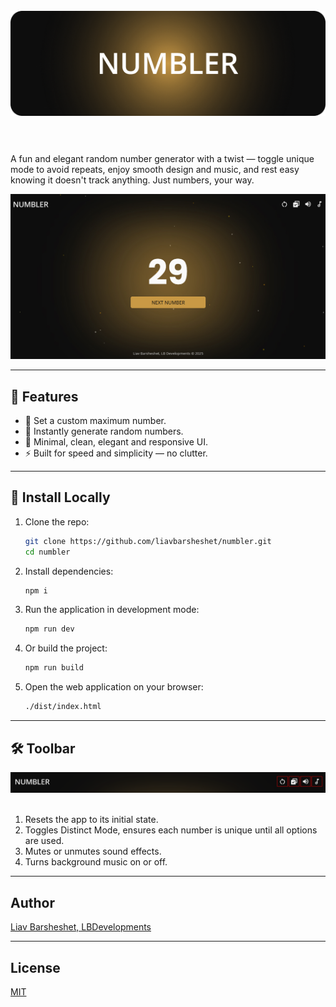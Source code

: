 <h1 align="center">
	<br>
	<img src="https://github.com/liavbarsheshet/numbler/blob/main/assets/banner.png?raw=true" alt="Numbler Logo">
	<br>
	<br>
</h1>

A fun and elegant random number generator with a twist — toggle unique mode to avoid repeats, enjoy smooth design and music, and rest easy knowing it doesn't track anything. Just numbers, your way.

<img src="https://github.com/liavbarsheshet/numbler/blob/main/assets/screenshot.jpg?raw=true" alt="Screenshot" />

---

## 🚀 Features

- 🔢 Set a custom maximum number.
- 🎰 Instantly generate random numbers.
- 🎨 Minimal, clean, elegant and responsive UI.
- ⚡ Built for speed and simplicity — no clutter.

---

## 📂 Install Locally

1. Clone the repo:

   ```bash
   git clone https://github.com/liavbarsheshet/numbler.git
   cd numbler
   ```

2. Install dependencies:
   ```bash
   npm i
   ```
3. Run the application in development mode:
   ```bash
   npm run dev
   ```
4. Or build the project:
   ```bash
   npm run build
   ```
5. Open the web application on your browser:
   ```bash
   ./dist/index.html
   ```

---

## 🛠️ Toolbar

<img src="https://github.com/liavbarsheshet/numbler/blob/main/assets/toolbar.png?raw=true" alt="Toolbar" />
<br>
<br>

1. Resets the app to its initial state.
2. Toggles Distinct Mode, ensures each number is unique until all options are used.
3. Mutes or unmutes sound effects.
4. Turns background music on or off.

---

## Author

[Liav Barsheshet, LBDevelopments](https://github.com/liavbarsheshet)

---

## License

[MIT](LICENSE)
